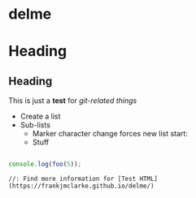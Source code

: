 # delme
# Heading
## Heading
This is just a **test** for *git-related things*
+ Create a list
+ Sub-lists
  - Marker character change forces new list start:
  - Stuff
``` js

console.log(foo(5));
```


    //: Find more information for [Test HTML](https://frankjmclarke.github.io/delme/)

